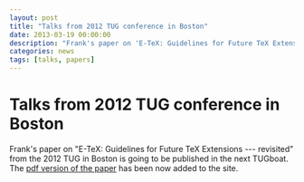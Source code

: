 ```yaml
---
layout: post
title: "Talks from 2012 TUG conference in Boston"
date: 2013-03-19 00:00:00
description: "Frank's paper on 'E-TeX: Guidelines for Future TeX Extensions revisited' from the 2012 TUG in Boston is going to be published in the next TUGboat."
categories: news
tags: [talks, papers]
---
```


# Talks from 2012 TUG conference in Boston

Frank's paper on "E-TeX: Guidelines for Future TeX Extensions --- revisited" from the 2012 TUG in Boston is going to be published in the next TUGboat. The [pdf version of the paper]({{site.baseurl}}/publications/tb106mittelbach-e-tex-revisited.pdf) has been now added to the site. 

